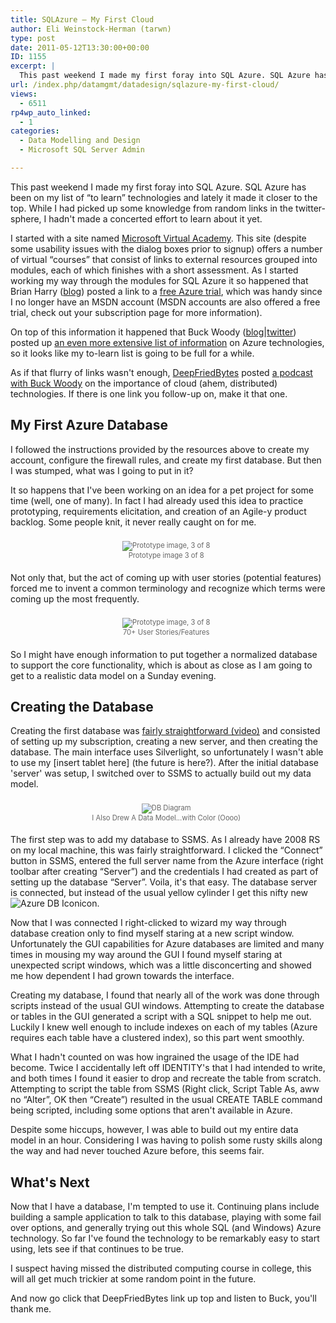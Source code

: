 ```yaml
---
title: SQLAzure – My First Cloud
author: Eli Weinstock-Herman (tarwn)
type: post
date: 2011-05-12T13:30:00+00:00
ID: 1155
excerpt: |
  This past weekend I made my first foray into SQL Azure. SQL Azure has been on my list of "to learn" technologies and lately it made it closer to the top. While I had picked up some knowledge from random links in the twitter-sphere, I hadn't made a concerted effort to learn about it yet.
url: /index.php/datamgmt/datadesign/sqlazure-my-first-cloud/
views:
  - 6511
rp4wp_auto_linked:
  - 1
categories:
  - Data Modelling and Design
  - Microsoft SQL Server Admin

---
```

This past weekend I made my first foray into SQL Azure. SQL Azure has been on my list of “to learn” technologies and lately it made it closer to the top. While I had picked up some knowledge from random links in the twitter-sphere, I hadn't made a concerted effort to learn about it yet.

I started with a site named [Microsoft Virtual Academy][1]. This site (despite some usability issues with the dialog boxes prior to signup) offers a number of virtual “courses” that consist of links to external resources grouped into modules, each of which finishes with a short assessment. As I started working my way through the modules for SQL Azure it so happened that Brian Harry ([blog][2]) posted a link to a [free Azure trial][3], which was handy since I no longer have an MSDN account (MSDN accounts are also offered a free trial, check out your subscription page for more information). 

On top of this information it happened that Buck Woody ([blog][4]|[twitter][5]) posted up [an even more extensive list of information][6] on Azure technologies, so it looks like my to-learn list is going to be full for a while.

As if that flurry of links wasn't enough, [DeepFriedBytes][7] posted [a podcast with Buck Woody][8] on the importance of cloud (ahem, distributed) technologies. If there is one link you follow-up on, make it that one.

## My First Azure Database

I followed the instructions provided by the resources above to create my account, configure the firewall rules, and create my first database. But then I was stumped, what was I going to put in it?

It so happens that I've been working on an idea for a pet project for some time (well, one of many). In fact I had already used this idea to practice prototyping, requirements elicitation, and creation of an Agile-y product backlog. Some people knit, it never really caught on for me.

<div style="padding: .5em; margin: 1.5em .5em .5em 0px; color: #666666; font-size: .8em; text-align: center; position: relative;">
  <img src="http://www.tiernok.com/LTDBlog/azure/prototype3of8.jpg" alt="Prototype image, 3 of 8" /><br /> Prototype image 3 of 8
</div>

Not only that, but the act of coming up with user stories (potential features) forced me to invent a common terminology and recognize which terms were coming up the most frequently.

<div style=" padding: .5em; margin: 1.5em .5em .5em 0px; color: #666666; font-size: .8em; text-align: center; position: relative;">
  <img src="http://www.tiernok.com/LTDBlog/azure/features.jpg" alt="Prototype image, 3 of 8" /><br /> 70+ User Stories/Features
</div>

So I might have enough information to put together a normalized database to support the core functionality, which is about as close as I am going to get to a realistic data model on a Sunday evening.

## Creating the Database

Creating the first database was [fairly straightforward (video)][9] and consisted of setting up my subscription, creating a new server, and then creating the database. The main interface uses Silverlight, so unfortunately I wasn't able to use my \[insert tablet here\] (the future is here?). After the initial database 'server' was setup, I switched over to SSMS to actually build out my data model.

<div style="padding: .5em; margin: 1.5em .5em .5em 0px; color: #666666; font-size: .8em; text-align: center; position: relative;">
  <img src="http://www.tiernok.com/LTDBlog/azure/dbdiagram.jpg" alt="DB Diagram" /><br /> I Also Drew A Data Model...with Color (Oooo)
</div>

The first step was to add my database to SSMS. As I already have 2008 RS on my local machine, this was fairly straightforward. I clicked the “Connect” button in SSMS, entered the full server name from the Azure interface (right toolbar after creating “Server”) and the credentials I had created as part of setting up the database “Server”. Voila, it's that easy. The database server is connected, but instead of the usual yellow cylinder I get this nifty new  ![Azure DB Icon][10]icon. 

Now that I was connected I right-clicked to wizard my way through database creation only to find myself staring at a new script window. Unfortunately the GUI capabilities for Azure databases are limited and many times in mousing my way around the GUI I found myself staring at unexpected script windows, which was a little disconcerting and showed me how dependent I had grown towards the interface.

Creating my database, I found that nearly all of the work was done through scripts instead of the usual GUI windows. Attempting to create the database or tables in the GUI generated a script with a SQL snippet to help me out. Luckily I knew well enough to include indexes on each of my tables (Azure requires each table have a clustered index), so this part went smoothly. 

What I hadn't counted on was how ingrained the usage of the IDE had become. Twice I accidentally left off IDENTITY's that I had intended to write, and both times I found it easier to drop and recreate the table from scratch. Attempting to script the table from SSMS (Right click, Script Table As, aww no “Alter”, OK then “Create”) resulted in the usual CREATE TABLE command being scripted, including some options that aren't available in Azure. 

Despite some hiccups, however, I was able to build out my entire data model in an hour. Considering I was having to polish some rusty skills along the way and had never touched Azure before, this seems fair. 

## What's Next

Now that I have a database, I'm tempted to use it. Continuing plans include building a sample application to talk to this database, playing with some fail over options, and generally trying out this whole SQL (and Windows) Azure technology. So far I've found the technology to be remarkably easy to start using, lets see if that continues to be true.

I suspect having missed the distributed computing course in college, this will all get much trickier at some random point in the future.

And now go click that DeepFriedBytes link up top and listen to Buck, you'll thank me.

 [1]: https://www.microsoftvirtualacademy.com/ "Visit MVA"
 [2]: http://blogs.msdn.com/b/bharry/ "Visit Brian Harry's blog"
 [3]: http://blogs.msdn.com/b/bharry/archive/2011/04/27/free-azure-trial.aspx "Read more on Brian's blog post"
 [4]: http://buckwoody.com/ "BuckWoody's blog"
 [5]: http://twitter.com/buckwoody "@BuckWoody on Twitter"
 [6]: http://blogs.msdn.com/b/buckwoody/archive/2010/12/13/windows-azure-learning-plan-sql-azure.aspx "Buck's SQL Azure List"
 [7]: http://deepfriedbytes.com/ "Visit DeepFriedBytes"
 [8]: http://deepfriedbytes.com/podcast/episode-68-why-your-career-is-going-away-because-you-refuse-to-change-you-pansy/ "DeepFriedBytes - Episode 68 - Why Your Career Is Going Away Because You Refuse To Change You Pansy"
 [9]: http://www.microsoft.com/showcase/en/US/details/1bd6bcb1-87c8-4f77-8425-2624a5f96976?WT.mc_id=otc-f-corp-jtc-DPR-MVA_INTROSQLAZURE "Quick video on initial setup"
 [10]: http://www.tiernok.com/LTDBlog/azure/database.jpg